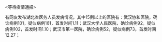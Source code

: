 <等待疫情通报>

有网友发布湖北省医务人员发病情况，其中15例以上的医院有：武汉协和医院，确诊病例101，疑似病例161，首发时间1.11；武汉大学人民医院，确诊病例92，疑似病例102，首发时间1.10；武汉市第一医院，确诊病例52，疑似病例73，首发时间12.27；
